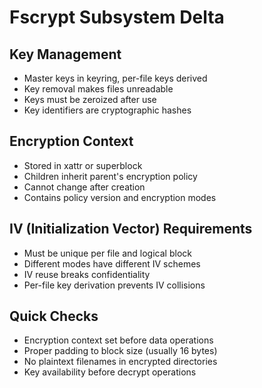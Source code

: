 # Fscrypt Subsystem Delta

## Key Management
- Master keys in keyring, per-file keys derived
- Key removal makes files unreadable
- Keys must be zeroized after use
- Key identifiers are cryptographic hashes

## Encryption Context
- Stored in xattr or superblock
- Children inherit parent's encryption policy
- Cannot change after creation
- Contains policy version and encryption modes

## IV (Initialization Vector) Requirements
- Must be unique per file and logical block
- Different modes have different IV schemes
- IV reuse breaks confidentiality
- Per-file key derivation prevents IV collisions

## Quick Checks
- Encryption context set before data operations
- Proper padding to block size (usually 16 bytes)
- No plaintext filenames in encrypted directories
- Key availability before decrypt operations
